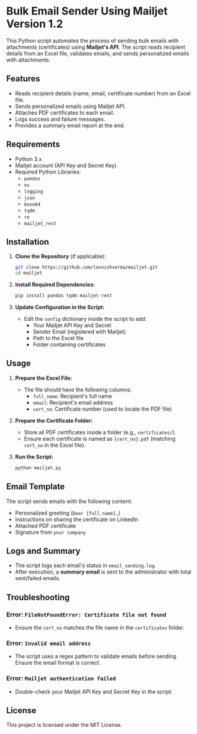 # Bulk Email Sender Using Mailjet Version 1.2

This Python script automates the process of sending bulk emails with attachments (certificates) using **Mailjet's API**. The script reads recipient details from an Excel file, validates emails, and sends personalized emails with attachments.

## Features
- Reads recipient details (name, email, certificate number) from an Excel file.
- Sends personalized emails using Mailjet API.
- Attaches PDF certificates to each email.
- Logs success and failure messages.
- Provides a summary email report at the end.

## Requirements
- Python 3.x
- Mailjet account (API Key and Secret Key)
- Required Python Libraries:
  - `pandas`
  - `os`
  - `logging`
  - `json`
  - `base64`
  - `tqdm`
  - `re`
  - `mailjet_rest`

## Installation

1. **Clone the Repository** (if applicable):
   ```sh
   git clone https://github.com/lovnishverma/mailjet.git
   cd mailjet
   ```

2. **Install Required Dependencies:**
   ```sh
   pip install pandas tqdm mailjet-rest
   ```

3. **Update Configuration in the Script:**
   - Edit the `config` dictionary inside the script to add:
     - Your Mailjet API Key and Secret
     - Sender Email (registered with Mailjet)
     - Path to the Excel file
     - Folder containing certificates

## Usage

1. **Prepare the Excel File:**
   - The file should have the following columns:
     - `full_name`: Recipient's full name
     - `email`: Recipient's email address
     - `cert_no`: Certificate number (used to locate the PDF file)
   
2. **Prepare the Certificate Folder:**
   - Store all PDF certificates inside a folder (e.g., `certificates/`).
   - Ensure each certificate is named as `{cert_no}.pdf` (matching `cert_no` in the Excel file).

3. **Run the Script:**
   ```sh
   python mailjet.py
   ```

## Email Template
The script sends emails with the following content:
- Personalized greeting (`Dear {full_name},`)
- Instructions on sharing the certificate on LinkedIn
- Attached PDF certificate
- Signature from `your company`

## Logs and Summary
- The script logs each email's status in `email_sending.log`.
- After execution, a **summary email** is sent to the administrator with total sent/failed emails.

## Troubleshooting
### Error: `FileNotFoundError: Certificate file not found`
- Ensure the `cert_no` matches the file name in the `certificates` folder.

### Error: `Invalid email address`
- The script uses a regex pattern to validate emails before sending. Ensure the email format is correct.

### Error: `Mailjet authentication failed`
- Double-check your Mailjet API Key and Secret Key in the script.

## License
This project is licensed under the MIT License.


